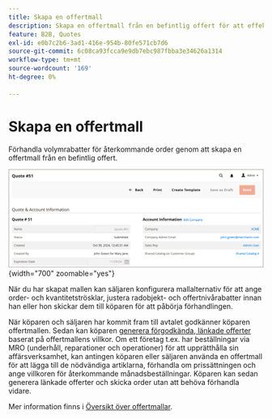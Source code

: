 ```yaml
---
title: Skapa en offertmall
description: Skapa en offertmall från en befintlig offert för att effektivisera offertförhandling för återkommande order.=
feature: B2B, Quotes
exl-id: e0b7c2b6-3ad1-416e-954b-80fe571cb7d6
source-git-commit: 6c08ca93fcca9e9db7ebc987fbba3e34626a1314
workflow-type: tm+mt
source-wordcount: '169'
ht-degree: 0%

---
```


# Skapa en offertmall

<!--This topic is linked to from the Commerce Admin quote templates page. If the URL to this topic changes, make sure to add a redirect to prevent the Admin link from returning a 404 error.-->

Förhandla volymrabatter för återkommande order genom att skapa en offertmall från en befintlig offert.

![Skapa offertmall från administratören](./assets/quote-template-create-from-admin.png){width="700" zoomable="yes"}

När du har skapat mallen kan säljaren konfigurera mallalternativ för att ange order- och kvantitetströsklar, justera radobjekt- och offertnivårabatter innan han eller hon skickar dem till köparen för att påbörja förhandlingen.

När köparen och säljaren har kommit fram till avtalet godkänner köparen offertmallen. Sedan kan köparen [generera förgodkända, länkade offerter](account-dashboard-my-quote-templates.md) baserat på offertmallens villkor. Om ett företag t.ex. har beställningar via MRO (underhåll, reparationer och operationer) för att upprätthålla sin affärsverksamhet, kan antingen köparen eller säljaren använda en offertmall för att lägga till de nödvändiga artiklarna, förhandla om prissättningen och ange villkoren för återkommande månadsbeställningar. Köparen kan sedan generera länkade offerter och skicka order utan att behöva förhandla vidare.

Mer information finns i [Översikt över offertmallar](quote-templates-overview.md).
